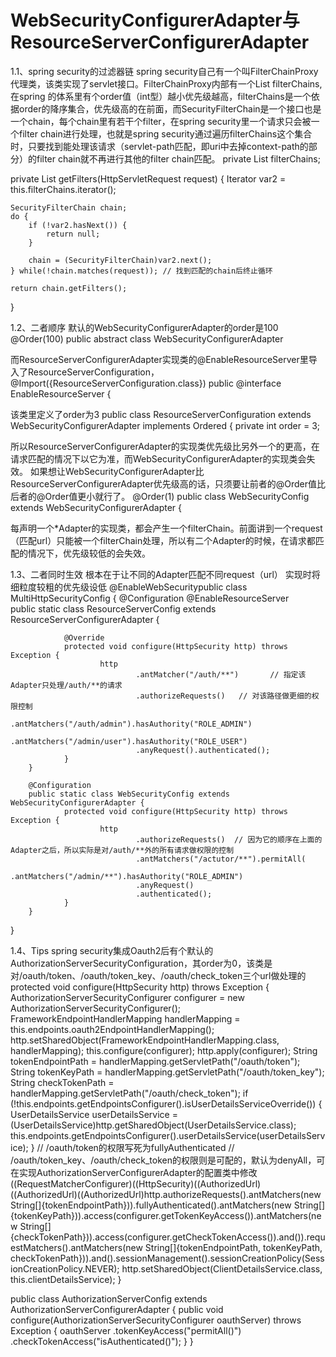 # WebSecurityConfigurerAdapter与ResourceServerConfigurerAdapter

1.1、spring security的过滤器链 spring security自己有一个叫FilterChainProxy代理类，该类实现了servlet接口。FilterChainProxy内部有一个List filterChains,在spring 的体系里有个order值（int型）越小优先级越高，filterChains是一个依据order的降序集合，优先级高的在前面，而SecurityFilterChain是一个接口也是一个chain，每个chain里有若干个filter，在spring security里一个请求只会被一个filter chain进行处理，也就是spring security通过遍历filterChains这个集合时，只要找到能处理该请求（servlet-path匹配，即uri中去掉context-path的部分）的filter chain就不再进行其他的filter chain匹配。 private List filterChains;

private List getFilters\(HttpServletRequest request\) { Iterator var2 = this.filterChains.iterator\(\);

```text
SecurityFilterChain chain;
do {
    if (!var2.hasNext()) {
        return null;
    }

    chain = (SecurityFilterChain)var2.next();
} while(!chain.matches(request)); // 找到匹配的chain后终止循环

return chain.getFilters(); 
```

}

1.2、二者顺序 默认的WebSecurityConfigurerAdapter的order是100 @Order\(100\) public abstract class WebSecurityConfigurerAdapter

而ResourceServerConfigurerAdapter实现类的@EnableResourceServer里导入了ResourceServerConfiguration， @Import\({ResourceServerConfiguration.class}\) public @interface EnableResourceServer {

该类里定义了order为3 public class ResourceServerConfiguration extends WebSecurityConfigurerAdapter implements Ordered { private int order = 3;

所以ResourceServerConfigurerAdapter的实现类优先级比另外一个的更高，在请求匹配的情况下以它为准，而WebSecurityConfigurerAdapter的实现类会失效。 如果想让WebSecurityConfigurerAdapter比ResourceServerConfigurerAdapter优先级高的话，只须要让前者的@Order值比后者的@Order值更小就行了。 @Order\(1\) public class WebSecurityConfig extends WebSecurityConfigurerAdapter {

每声明一个\*Adapter的实现类，都会产生一个filterChain。前面讲到一个request（匹配url）只能被一个filterChain处理，所以有二个Adapter的时候，在请求都匹配的情况下，优先级较低的会失效。

1.3、二者同时生效 根本在于让不同的Adapter匹配不同request（url） 实现时将细粒度较粗的优先级设低 @EnableWebSecuritypublic class MultiHttpSecurityConfig { @Configuration @EnableResourceServer  
public static class ResourceServerConfig extends ResourceServerConfigurerAdapter {

```text
            @Override
            protected void configure(HttpSecurity http) throws Exception {
                    http
                            .antMatcher("/auth/**")       // 指定该Adapter只处理/auth/**的请求
                            .authorizeRequests()   // 对该路径做更细的权限控制
                            .antMatchers("/auth/admin").hasAuthority("ROLE_ADMIN")
                            .antMatchers("/admin/user").hasAuthority("ROLE_USER")
                            .anyRequest().authenticated();
            }
    }

    @Configuration
    public static class WebSecurityConfig extends WebSecurityConfigurerAdapter {
            protected void configure(HttpSecurity http) throws Exception {
                    http
                            .authorizeRequests()  // 因为它的顺序在上面的Adapter之后，所以实际是对/auth/**外的所有请求做权限的控制
                            .antMatchers("/actutor/**").permitAll(
                            .antMatchers("/admin/**").hasAuthority("ROLE_ADMIN")
                            .anyRequest()
                            .authenticated();
            }
    }   
```

}

1.4、Tips spring security集成Oauth2后有个默认的AuthorizationServerSecurityConfiguration，其order为0，该类是对/oauth/token、/oauth/token\_key、/oauth/check\_token三个url做处理的 protected void configure\(HttpSecurity http\) throws Exception { AuthorizationServerSecurityConfigurer configurer = new AuthorizationServerSecurityConfigurer\(\); FrameworkEndpointHandlerMapping handlerMapping = this.endpoints.oauth2EndpointHandlerMapping\(\); http.setSharedObject\(FrameworkEndpointHandlerMapping.class, handlerMapping\); this.configure\(configurer\); http.apply\(configurer\); String tokenEndpointPath = handlerMapping.getServletPath\("/oauth/token"\); String tokenKeyPath = handlerMapping.getServletPath\("/oauth/token\_key"\); String checkTokenPath = handlerMapping.getServletPath\("/oauth/check\_token"\); if \(!this.endpoints.getEndpointsConfigurer\(\).isUserDetailsServiceOverride\(\)\) { UserDetailsService userDetailsService = \(UserDetailsService\)http.getSharedObject\(UserDetailsService.class\); this.endpoints.getEndpointsConfigurer\(\).userDetailsService\(userDetailsService\); } // /oauth/token的权限写死为fullyAuthenticated // /oauth/token\_key、/oauth/check\_token的权限则是可配的，默认为denyAll，可在实现AuthorizationServerConfigurerAdapter的配置类中修改 \(\(RequestMatcherConfigurer\)\(\(HttpSecurity\)\(\(AuthorizedUrl\)\(\(AuthorizedUrl\)\(\(AuthorizedUrl\)http.authorizeRequests\(\).antMatchers\(new String\[\]{tokenEndpointPath}\)\).fullyAuthenticated\(\).antMatchers\(new String\[\]{tokenKeyPath}\)\).access\(configurer.getTokenKeyAccess\(\)\).antMatchers\(new String\[\]{checkTokenPath}\)\).access\(configurer.getCheckTokenAccess\(\)\).and\(\)\).requestMatchers\(\).antMatchers\(new String\[\]{tokenEndpointPath, tokenKeyPath, checkTokenPath}\)\).and\(\).sessionManagement\(\).sessionCreationPolicy\(SessionCreationPolicy.NEVER\); http.setSharedObject\(ClientDetailsService.class, this.clientDetailsService\); }

public class AuthorizationServerConfig extends AuthorizationServerConfigurerAdapter { public void configure\(AuthorizationServerSecurityConfigurer oauthServer\) throws Exception { oauthServer .tokenKeyAccess\("permitAll\(\)"\) .checkTokenAccess\("isAuthenticated\(\)"\); } }

